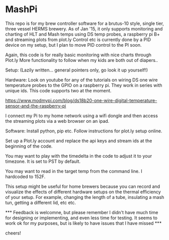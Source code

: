 # MashPi
This repo is for my brew controller software for a brutus-10 style, single tier, three vessel HERMS brewery.    As of Jan '15, it only supports monitoring and charting of HLT and Mash temps using DS temp probes, a raspberry pi B+ and streaming plots from plot.ly   Control etc is currently done by a PID device on my setup, but I plan to move PID control to the PI soon.

Again, this code is for really basic monitoring with nice charts through Plot.ly   More functionality to follow when my kids are both out of diapers.. 


Setup:  (Lazily written... general pointers only, go look it up yourself!) 

Hardware: 
Look on youtube for any of the tutorials on wiring DS one wire temperature probes to the GPIO on a raspberry pi.  They work in series with unique ids. This code supports two at the moment. 

https://www.modmypi.com/blog/ds18b20-one-wire-digital-temperature-sensor-and-the-raspberry-pi

I connect my Pi to my home network using a wifi dongle and then access the streaming plots via a web browser on an ipad.  


Software:
Install python, pip etc.   Follow instructions for plot.ly setup online. 

Set up a Plot.ly account and replace the api keys and stream ids at the beginning of the code. 

You may want to play with the timedelta in the code to adjust it to your timezone.  It is set to PST by default.

You may want to read in the target temp from the command line.  I hardcoded to 152F.

This setup might be useful for home brewers because you can record and visualize the effects of different hardware setups on the thermal efficiency of your setup.  For example, changing the length of a tube, insulating a mash tun, getting a different lid, etc etc.


*** Feedback is welcomne, but please remember I didn't have much time for designing or implementing, and even less time for testing.  It seems to work ok for my purposes, but is likely to have issues that I have missed ***

cheers!